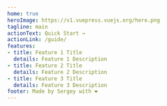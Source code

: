 ```yaml
---
home: true
heroImage: https://v1.vuepress.vuejs.org/hero.png
tagline: main
actionText: Quick Start →
actionLink: /guide/
features:
- title: Feature 1 Title
  details: Feature 1 Description
- title: Feature 2 Title
  details: Feature 2 Description
- title: Feature 3 Title
  details: Feature 3 Description
footer: Made by Sergey with ❤️
---
```


